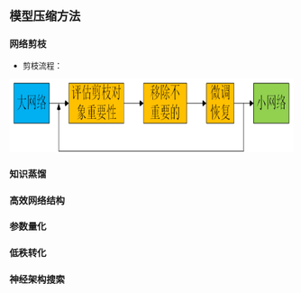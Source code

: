 ## 模型压缩方法
### 网络剪枝
- 剪枝流程：
<div align=center><img width="800" height="130" src="https://github.com/ethan-sui/AI-algorithm-engineer-knowledge/blob/main/image/networks_pruning.png"/></div>

### 知识蒸馏
### 高效网络结构
### 参数量化
### 低秩转化
### 神经架构搜索

